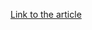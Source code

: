 [Link to the article](https://decoded.avast.io/janvojtesek/putting-an-end-to-retadup-a-malicious-worm-that-infected-hundreds-of-thousands/)
